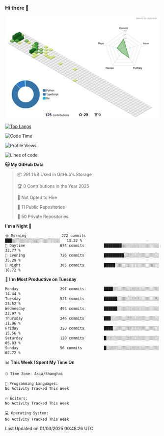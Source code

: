 ### Hi there 👋

![](./profile-3d-contrib/profile-green-animate.svg)

 

[![Top Langs](https://github-readme-stats.vercel.app/api/top-langs/?username=fly2tomato)](https://github.com/anuraghazra/github-readme-stats)


 

<!--START_SECTION:waka-->
![Code Time](http://img.shields.io/badge/Code%20Time-5%20hrs%2042%20mins-blue)

![Profile Views](http://img.shields.io/badge/Profile%20Views-0-blue)

![Lines of code](https://img.shields.io/badge/From%20Hello%20World%20I%27ve%20Written-520.4%20thousand%20lines%20of%20code-blue)

**🐱 My GitHub Data** 

> 📦 291.1 kB Used in GitHub's Storage 
 > 
> 🏆 0 Contributions in the Year 2025
 > 
> 🚫 Not Opted to Hire
 > 
> 📜 11 Public Repositories 
 > 
> 🔑 50 Private Repositories 
 > 
**I'm a Night 🦉** 

```text
🌞 Morning                272 commits         ███░░░░░░░░░░░░░░░░░░░░░░   13.22 % 
🌆 Daytime                674 commits         ████████░░░░░░░░░░░░░░░░░   32.77 % 
🌃 Evening                726 commits         █████████░░░░░░░░░░░░░░░░   35.29 % 
🌙 Night                  385 commits         █████░░░░░░░░░░░░░░░░░░░░   18.72 % 
```
📅 **I'm Most Productive on Tuesday** 

```text
Monday                   297 commits         ████░░░░░░░░░░░░░░░░░░░░░   14.44 % 
Tuesday                  525 commits         ██████░░░░░░░░░░░░░░░░░░░   25.52 % 
Wednesday                493 commits         ██████░░░░░░░░░░░░░░░░░░░   23.97 % 
Thursday                 246 commits         ███░░░░░░░░░░░░░░░░░░░░░░   11.96 % 
Friday                   320 commits         ████░░░░░░░░░░░░░░░░░░░░░   15.56 % 
Saturday                 120 commits         █░░░░░░░░░░░░░░░░░░░░░░░░   05.83 % 
Sunday                   56 commits          █░░░░░░░░░░░░░░░░░░░░░░░░   02.72 % 
```


📊 **This Week I Spent My Time On** 

```text
🕑︎ Time Zone: Asia/Shanghai

💬 Programming Languages: 
No Activity Tracked This Week

🔥 Editors: 
No Activity Tracked This Week

💻 Operating System: 
No Activity Tracked This Week
```


 Last Updated on 01/03/2025 00:48:26 UTC
<!--END_SECTION:waka-->
